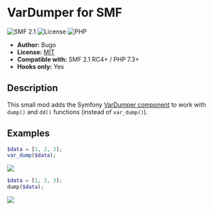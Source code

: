 # VarDumper for SMF
![SMF 2.1](https://img.shields.io/badge/SMF-2.1-ed6033.svg?style=flat)
![License](https://img.shields.io/github/license/dragomano/vardumper-for-smf)
![PHP](https://img.shields.io/badge/PHP-^7.3-blue.svg?style=flat)

* **Author:** Bugo
* **License:** [MIT](https://github.com/dragomano/VarDumper-for-SMF/blob/main/LICENSE)
* **Compatible with:** SMF 2.1 RC4+ / PHP 7.3+
* **Hooks only:** Yes

## Description
This small mod adds the Symfony [VarDumper component](https://github.com/symfony/var-dumper) to work with `dump()` and `dd()` functions (instead of `var_dump()`).

## Examples

```php
$data = [1, 2, 3];
var_dump($data);
```
![](https://user-images.githubusercontent.com/229402/147452006-bd78695f-004b-4582-a4c6-3f5c09a11c0c.png)

```php
$data = [1, 2, 3];
dump($data);
```
![](https://user-images.githubusercontent.com/229402/147452012-c7da482a-3bce-431b-9f94-cf2ccc6757d4.png)